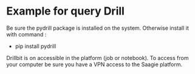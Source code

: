 Example for query Drill
==================

Be sure the pydrill package is installed on the system. Otherwise install it with command : 
- pip install pydrill

Drillbit is on accessible in the platform (job or notebook). To access from your computer be sure you have a VPN access to the Saagie platform.